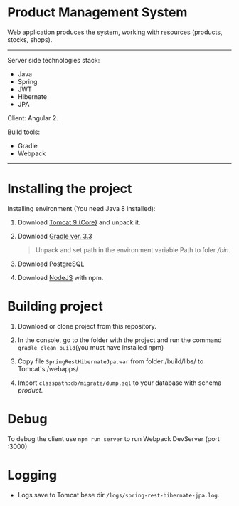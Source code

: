 Product Management System
=========================
Web application produces the system, working with resources (products, stocks, shops).

***

Server side technologies stack: 
- Java
- Spring
- JWT
- Hibernate
- JPA

Client: Angular 2.

Build tools: 
- Gradle
- Webpack

***

Installing the project
===================================
Installing environment (You need Java 8 installed):

1. Download [Tomcat 9 (Core)](http://tomcat.apache.org/download-90.cgi) and unpack it.

2. Download [Gradle ver. 3.3](https://gradle.org/install#manually)
    >Unpack and set path in the environment variable Path to foler */bin*.
 
3. Download [PostgreSQL](https://www.postgresql.org/download/windows/)

4. Download [NodeJS](https://nodejs.org/en/download/) with npm.

Building project
================
1. Download or clone project from this repository.

2. In the console, go to the folder with the project and run the command `gradle clean build`(you must have installed npm)

3. Copy file `SpringRestHibernateJpa.war` from folder /build/libs/ to Tomcat's /webapps/

4. Import `classpath:db/migrate/dump.sql` to your database with schema *product*.

Debug
=====
To debug the client use `npm run server` to run Webpack DevServer (port :3000)

Logging
=======
* Logs save to Tomcat base dir `/logs/spring-rest-hibernate-jpa.log`.